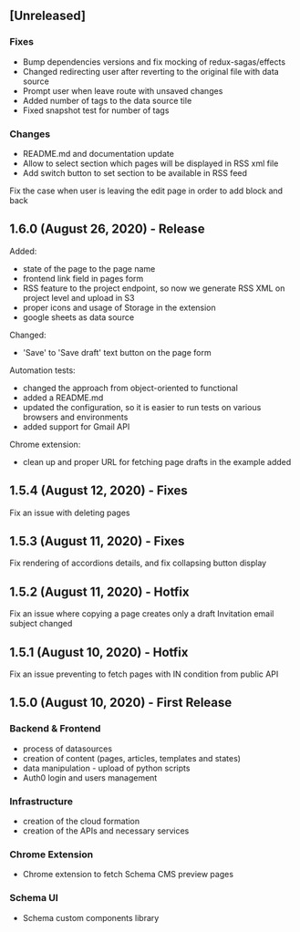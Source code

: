 ## [Unreleased]

### Fixes
- Bump dependencies versions and fix mocking of redux-sagas/effects
- Changed redirecting user after reverting to the original file with data source
- Prompt user when leave route with unsaved changes
- Added number of tags to the data source tile
- Fixed snapshot test for number of tags

### Changes
- README.md and documentation update
- Allow to select section which pages will be displayed in RSS xml file
- Add switch button to set section to be available in RSS feed

Fix the case when user is leaving the edit page in order to add block and back

## 1.6.0 (August 26, 2020) - Release

Added:
    
- state of the page to the page name
- frontend link field in pages form
- RSS feature to the project endpoint, so now we generate RSS XML on project level and upload in S3
- proper icons and usage of Storage in the extension
- google sheets as data source

Changed:
 - 'Save' to 'Save draft' text button on the page form

Automation tests:
 - changed the approach from object-oriented to functional
 - added a README.md
 - updated the configuration, so it is easier to run tests on various browsers and environments
 - added support for Gmail API


Chrome extension:
- clean up and proper URL for fetching page drafts in the example added


## 1.5.4 (August 12, 2020) - Fixes

Fix an issue with deleting pages

## 1.5.3 (August 11, 2020) - Fixes

Fix rendering of accordions details, and fix collapsing button display

## 1.5.2 (August 11, 2020) - Hotfix

Fix an issue where copying a page creates only a draft
Invitation email subject changed

## 1.5.1 (August 10, 2020) - Hotfix

Fix an issue preventing to fetch pages with IN condition from public API

## 1.5.0 (August 10, 2020) - First Release

### Backend & Frontend

- process of datasources
- creation of content (pages, articles, templates and states)
- data manipulation - upload of python scripts
- Auth0 login and users management

### Infrastructure

- creation of the cloud formation 
- creation of the APIs and necessary services

### Chrome Extension

- Chrome extension to fetch Schema CMS preview pages


### Schema UI

- Schema custom components library
